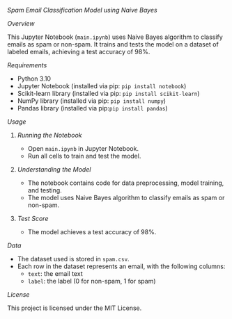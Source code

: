 _Spam Email Classification Model using Naive Bayes_

_Overview_

This Jupyter Notebook (`main.ipynb`) uses Naive Bayes algorithm to classify emails as spam or non-spam. It trains and tests the model on a dataset of labeled emails, achieving a test accuracy of 98%.

_Requirements_

- Python 3.10
- Jupyter Notebook (installed via pip: `pip install notebook`)
- Scikit-learn library (installed via pip: `pip install scikit-learn`)
- NumPy library (installed via pip: `pip install numpy`)
- Pandas library (installed via pip:`pip install pandas`)

_Usage_

1. _Running the Notebook_

    - Open `main.ipynb` in Jupyter Notebook.
    - Run all cells to train and test the model.
2. _Understanding the Model_

    - The notebook contains code for data preprocessing, model training, and testing.
    - The model uses Naive Bayes algorithm to classify emails as spam or non-spam.
3. _Test Score_

    - The model achieves a test accuracy of 98%.

_Data_

- The dataset used is stored in `spam.csv`.
- Each row in the dataset represents an email, with the following columns:
    - `text`: the email text
    - `label`: the label (0 for non-spam, 1 for spam)

_License_

This project is licensed under the MIT License.


